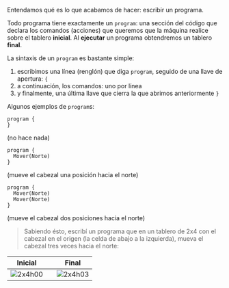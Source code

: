 Entendamos qué es lo que acabamos de hacer: escribir un programa.

Todo programa tiene exactamente un `program`: una sección del código que declara los comandos (acciones) que queremos que la máquina realice sobre el tablero **inicial**. Al **ejecutar** un programa obtendremos un tablero **final**.

La sintaxis de un `program` es bastante simple:

1. escribimos una línea (renglón) que diga `program`, seguido de una llave de apertura: `{`
1. a continuación, los comandos: uno por línea
1. y finalmente, una última llave que cierra la que abrimos anteriormente `}`

Algunos ejemplos de `program`s:


```puppet
program {
}
```

(no hace nada)


```puppet
program {
  Mover(Norte)
}
```

(mueve el cabezal una posición hacia el norte)

```puppet
program {
  Mover(Norte)
  Mover(Norte)
}
```

(mueve el cabezal dos posiciones hacia el norte)

> Sabiendo ésto, escribí un programa que en un tablero de 2x4 con el cabezal en el origen (la celda de abajo a la izquierda), mueva el cabezal tres veces hacia el norte:

| Inicial |   | Final |
|:-------:|:-:|:-----:|
|![2x4h00](https://raw.githubusercontent.com/sagrado-corazon-alcal/mumuki-fundamentos-gobstones-guia-1-primeros-programas/master/2x4h00.png)|<i class="fa fa-arrow-right"></i>|![2x4h03](https://raw.githubusercontent.com/sagrado-corazon-alcal/mumuki-fundamentos-gobstones-guia-1-primeros-programas/master/2x4h03.png)|
